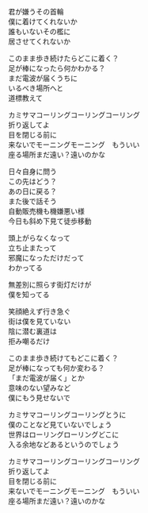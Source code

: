 君が嫌うその首輪  
僕に着けてくれないか  
誰もいないその檻に  
居させてくれないか

このまま歩き続けたらどこに着く？  
足が棒になったら何かわかる？  
まだ電波が届くうちに  
いるべき場所へと  
道標教えて

カミサマコーリングコーリングコーリング  
折り返してよ  
目を閉じる前に  
来ないでモーニングモーニング　もういい  
座る場所まだ遠い？遠いのかな

日々自身に問う  
この先はどう？  
あの日に戻る？  
また後で話そう  
自動販売機も機嫌悪い様  
今日も斜め下見て徒歩移動

頭上がらなくなって  
立ち止またって  
邪魔になっただけだって  
わかってる

無差別に照らす街灯だけが  
僕を知ってる

笑顔絶えず行き急ぐ  
街は僕を見ていない  
陰に潜む裏道は  
拒み嘲るだけ

このまま歩き続けてもどこに着く？  
足が棒になっても何か変わる？  
「まだ電波が届く」とか  
意味のない望みなど  
僕にもう見せないで

カミサマコーリングコーリングとうに  
僕のことなど見ていないでしょう  
世界はローリングローリングどこに  
入る余地などあるというのでしょう

カミサマコーリングコーリングコーリング  
折り返してよ  
目を閉じる前に  
来ないでモーニングモーニング　もういい  
座る場所まだ遠い？遠いのかな